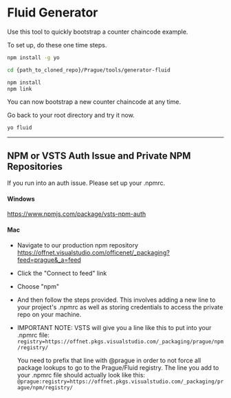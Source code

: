 # Fluid Generator

Use this tool to quickly bootstrap a counter chaincode example.

To set up, do these one time steps.
````bash
npm install -g yo

cd {path_to_cloned_repo}/Prague/tools/generator-fluid

npm install
npm link
````


You can now bootstrap a new counter chaincode at any time. 

Go back to your root directory and try it now.
````bash
yo fluid
````
---

## NPM or VSTS Auth Issue and Private NPM Repositories

If you run into an auth issue. Please set up your .npmrc.

#### Windows
https://www.npmjs.com/package/vsts-npm-auth

#### Mac

* Navigate to our production npm repository https://offnet.visualstudio.com/officenet/_packaging?feed=prague&_a=feed
* Click the "Connect to feed" link
* Choose "npm"
* And then follow the steps provided. This involves adding a new line to your project's .npmrc as well as storing credentials to access the private repo on your machine.
* IMPORTANT NOTE: VSTS will give you a line like this to put into your .npmrc file:
  `registry=https://offnet.pkgs.visualstudio.com/_packaging/prague/npm/registry/`
  
  You need to prefix that line with @prague in order to not force all package lookups to go to the Prague/Fluid registry. The line you add to your .npmrc file should actually look like this:
  `@prague:registry=https://offnet.pkgs.visualstudio.com/_packaging/prague/npm/registry/`
